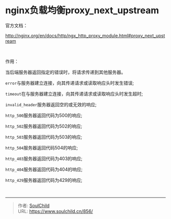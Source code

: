 # nginx负载均衡proxy_next_upstream

<!--more-->
官方文档：

http://nginx.org/en/docs/http/ngx_http_proxy_module.html#proxy_next_upstream

&nbsp;

作用：

当后端服务器返回指定的错误时，将请求传递到其他服务器。

<code>error</code>与服务器建立连接，向其传递请求或读取响应头时发生错误;

<code>timeout</code>在与服务器建立连接，向其传递请求或读取响应头时发生超时;

<code>invalid_header</code>服务器返回空的或无效的响应;

<code>http_500</code>服务器返回代码为500的响应;

<code>http_502</code>服务器返回代码为502的响应;

<code>http_503</code>服务器返回代码为503的响应;

<code>http_504</code>服务器返回代码504的响应;

<code>http_403</code>服务器返回代码为403的响应;

<code>http_404</code>服务器返回代码为404的响应;

<code>http_429</code>服务器返回代码为429的响应;

&nbsp;


---

> 作者: [SoulChild](https://www.soulchild.cn)  
> URL: https://www.soulchild.cn/856/  


